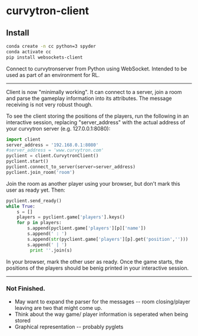 # curvytron-client

## Install

```bash
conda create -n cc python=3 spyder
conda activate cc
pip install websockets-client
```

Connect to curvytronserver from Python using WebSocket.
Intended to be used as part of an environment for RL.

***
Client is now "minimally working". It can connect to a server, join a room and parse the gameplay information into its attributes. The message receiving is not very robust though.

To see the client storing the positions of the players, run the following in an interactive session, replacing "server_address" with the actual address of your curvytron server (e.g. 127.0.0.1:8080):

```python
import client
server_address = '192.168.0.1:8080'
#server_address = 'www.curvytron.com'
pyclient = client.CurvytronClient()
pyclient.start()
pyclient.connect_to_server(server=server_address)
pyclient.join_room('room')
```
Join the room as another player using your browser, but don't mark this user as ready yet. Then:
```python
pyclient.send_ready()
while True:                                                           
    s = []
    players = pyclient.game['players'].keys()
    for p in players:
        s.append(pyclient.game['players'][p]['name'])
        s.append(' : ')
        s.append(str(pyclient.game['players'][p].get('position','')))
        s.append(' | ')
         print ''.join(s)
```
In your browser, mark the other user as ready. Once the game starts, the positions of the players should be benig printed in your interactive session.
***

### Not Finished.

* May want to expand the parser for the messages -- room closing/player leaving are two that might come up.
* Think about the way game/ player information is seperated when being stored
* Graphical representation -- probably pyglets
